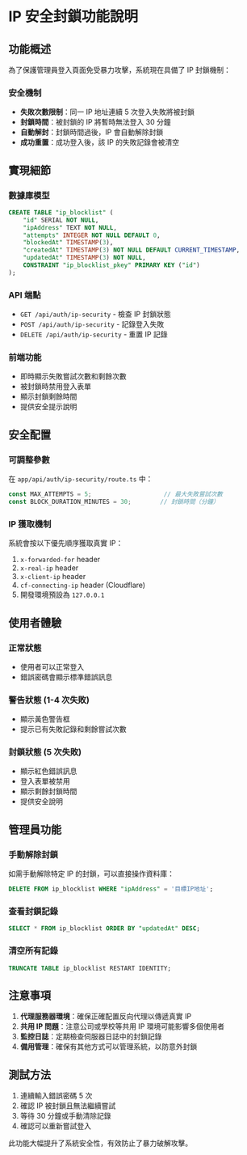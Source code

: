 # IP 安全封鎖功能說明

## 功能概述

為了保護管理員登入頁面免受暴力攻擊，系統現在具備了 IP 封鎖機制：

### 安全機制
- **失敗次數限制**：同一 IP 地址連續 5 次登入失敗將被封鎖
- **封鎖時間**：被封鎖的 IP 將暫時無法登入 30 分鐘
- **自動解封**：封鎖時間過後，IP 會自動解除封鎖
- **成功重置**：成功登入後，該 IP 的失敗記錄會被清空

## 實現細節

### 數據庫模型
```sql
CREATE TABLE "ip_blocklist" (
    "id" SERIAL NOT NULL,
    "ipAddress" TEXT NOT NULL,
    "attempts" INTEGER NOT NULL DEFAULT 0,
    "blockedAt" TIMESTAMP(3),
    "createdAt" TIMESTAMP(3) NOT NULL DEFAULT CURRENT_TIMESTAMP,
    "updatedAt" TIMESTAMP(3) NOT NULL,
    CONSTRAINT "ip_blocklist_pkey" PRIMARY KEY ("id")
);
```

### API 端點
- `GET /api/auth/ip-security` - 檢查 IP 封鎖狀態
- `POST /api/auth/ip-security` - 記錄登入失敗
- `DELETE /api/auth/ip-security` - 重置 IP 記錄

### 前端功能
- 即時顯示失敗嘗試次數和剩餘次數
- 被封鎖時禁用登入表單
- 顯示封鎖剩餘時間
- 提供安全提示說明

## 安全配置

### 可調整參數
在 `app/api/auth/ip-security/route.ts` 中：
```typescript
const MAX_ATTEMPTS = 5;                    // 最大失敗嘗試次數
const BLOCK_DURATION_MINUTES = 30;        // 封鎖時間（分鐘）
```

### IP 獲取機制
系統會按以下優先順序獲取真實 IP：
1. `x-forwarded-for` header
2. `x-real-ip` header  
3. `x-client-ip` header
4. `cf-connecting-ip` header (Cloudflare)
5. 開發環境預設為 `127.0.0.1`

## 使用者體驗

### 正常狀態
- 使用者可以正常登入
- 錯誤密碼會顯示標準錯誤訊息

### 警告狀態 (1-4 次失敗)
- 顯示黃色警告框
- 提示已有失敗記錄和剩餘嘗試次數

### 封鎖狀態 (5 次失敗)
- 顯示紅色錯誤訊息
- 登入表單被禁用
- 顯示剩餘封鎖時間
- 提供安全說明

## 管理員功能

### 手動解除封鎖
如需手動解除特定 IP 的封鎖，可以直接操作資料庫：
```sql
DELETE FROM ip_blocklist WHERE "ipAddress" = '目標IP地址';
```

### 查看封鎖記錄
```sql
SELECT * FROM ip_blocklist ORDER BY "updatedAt" DESC;
```

### 清空所有記錄
```sql
TRUNCATE TABLE ip_blocklist RESTART IDENTITY;
```

## 注意事項

1. **代理服務器環境**：確保正確配置反向代理以傳遞真實 IP
2. **共用 IP 問題**：注意公司或學校等共用 IP 環境可能影響多個使用者
3. **監控日誌**：定期檢查伺服器日誌中的封鎖記錄
4. **備用管理**：確保有其他方式可以管理系統，以防意外封鎖

## 測試方法

1. 連續輸入錯誤密碼 5 次
2. 確認 IP 被封鎖且無法繼續嘗試
3. 等待 30 分鐘或手動清除記錄
4. 確認可以重新嘗試登入

此功能大幅提升了系統安全性，有效防止了暴力破解攻擊。 